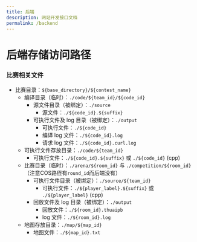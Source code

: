 ```yaml
---
title: 后端
description: 网站开发接口文档
permalink: /backend
---
```


# 后端存储访问路径

### 比赛相关文件

- 比赛目录：`${base_directory}/${contest_name}`
  - 编译目录（临时）：`./code/${team_id}/${code_id}`
    - 源文件目录（被绑定）：`./source`
      - 源文件：`./${code_id}.${suffix}`
    - 可执行文件及 log 目录（被绑定）：`./output`
      - 可执行文件：`./${code_id}`
      - 编译 log 文件：`./${code_id}.log`
      - 请求 log 文件：`./${code_id}.curl.log`
  - 可执行文件存放目录：`./code/${team_id}`
    - 可执行文件：`./${code_id}.${suffix}` 或 `./${code_id}` (cpp)
  - 比赛目录（临时）：`./arena/${room_id}` 与 `./competition/${room_id}`（注意COS路径有`round_id`而后端没有）
    - 可执行文件目录（被绑定）：`./source/${team_id}`
      - 可执行文件：`./${player_label}.${suffix}` 或 `./${player_label}` (cpp)
    - 回放文件及 log 目录（被绑定）：`./output`
      - 回放文件：`./${room_id}.thuaipb`
      - log 文件：`./${room_id}.log`
  - 地图存放目录：`./map/${map_id}`
    - 地图文件：`./${map_id}.txt`
